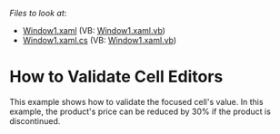 <!-- default file list -->
*Files to look at*:

* [Window1.xaml](./CS/DXGrid_ValidatingEditors/Window1.xaml) (VB: [Window1.xaml.vb](./VB/DXGrid_ValidatingEditors/Window1.xaml.vb))
* [Window1.xaml.cs](./CS/DXGrid_ValidatingEditors/Window1.xaml.cs) (VB: [Window1.xaml.vb](./VB/DXGrid_ValidatingEditors/Window1.xaml.vb))
<!-- default file list end -->
# How to Validate Cell Editors


<p>This example shows how to validate the focused cell's value. In this example, the product's price can be reduced by 30% if the product is discontinued.</p>

<br/>



